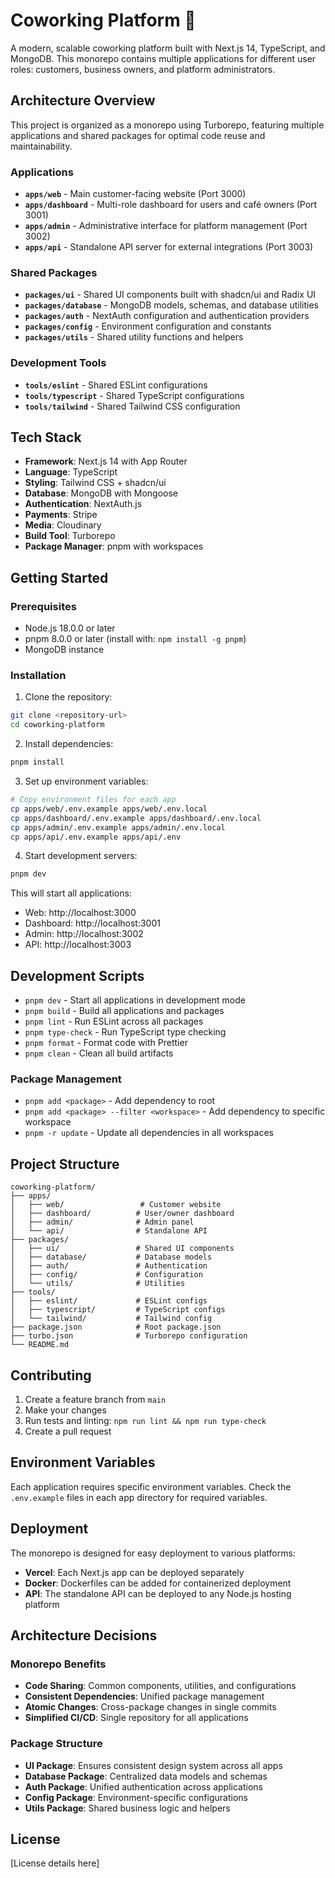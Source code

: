 # Coworking Platform 🏢

A modern, scalable coworking platform built with Next.js 14, TypeScript, and MongoDB. This monorepo contains multiple applications for different user roles: customers, business owners, and platform administrators.

## Architecture Overview

This project is organized as a monorepo using Turborepo, featuring multiple applications and shared packages for optimal code reuse and maintainability.

### Applications

- **`apps/web`** - Main customer-facing website (Port 3000)
- **`apps/dashboard`** - Multi-role dashboard for users and café owners (Port 3001)
- **`apps/admin`** - Administrative interface for platform management (Port 3002)
- **`apps/api`** - Standalone API server for external integrations (Port 3003)

### Shared Packages

- **`packages/ui`** - Shared UI components built with shadcn/ui and Radix UI
- **`packages/database`** - MongoDB models, schemas, and database utilities
- **`packages/auth`** - NextAuth configuration and authentication providers
- **`packages/config`** - Environment configuration and constants
- **`packages/utils`** - Shared utility functions and helpers

### Development Tools

- **`tools/eslint`** - Shared ESLint configurations
- **`tools/typescript`** - Shared TypeScript configurations
- **`tools/tailwind`** - Shared Tailwind CSS configuration

## Tech Stack

- **Framework**: Next.js 14 with App Router
- **Language**: TypeScript
- **Styling**: Tailwind CSS + shadcn/ui
- **Database**: MongoDB with Mongoose
- **Authentication**: NextAuth.js
- **Payments**: Stripe
- **Media**: Cloudinary
- **Build Tool**: Turborepo
- **Package Manager**: pnpm with workspaces

## Getting Started

### Prerequisites

- Node.js 18.0.0 or later
- pnpm 8.0.0 or later (install with: `npm install -g pnpm`)
- MongoDB instance

### Installation

1. Clone the repository:
```bash
git clone <repository-url>
cd coworking-platform
```

2. Install dependencies:
```bash
pnpm install
```

3. Set up environment variables:
```bash
# Copy environment files for each app
cp apps/web/.env.example apps/web/.env.local
cp apps/dashboard/.env.example apps/dashboard/.env.local
cp apps/admin/.env.example apps/admin/.env.local
cp apps/api/.env.example apps/api/.env
```

4. Start development servers:
```bash
pnpm dev
```

This will start all applications:
- Web: http://localhost:3000
- Dashboard: http://localhost:3001
- Admin: http://localhost:3002
- API: http://localhost:3003

## Development Scripts

- `pnpm dev` - Start all applications in development mode
- `pnpm build` - Build all applications and packages
- `pnpm lint` - Run ESLint across all packages
- `pnpm type-check` - Run TypeScript type checking
- `pnpm format` - Format code with Prettier
- `pnpm clean` - Clean all build artifacts

### Package Management

- `pnpm add <package>` - Add dependency to root
- `pnpm add <package> --filter <workspace>` - Add dependency to specific workspace
- `pnpm -r update` - Update all dependencies in all workspaces

## Project Structure

```
coworking-platform/
├── apps/
│   ├── web/                 # Customer website
│   ├── dashboard/          # User/owner dashboard
│   ├── admin/              # Admin panel
│   └── api/                # Standalone API
├── packages/
│   ├── ui/                 # Shared UI components
│   ├── database/           # Database models
│   ├── auth/               # Authentication
│   ├── config/             # Configuration
│   └── utils/              # Utilities
├── tools/
│   ├── eslint/             # ESLint configs
│   ├── typescript/         # TypeScript configs
│   └── tailwind/           # Tailwind config
├── package.json            # Root package.json
├── turbo.json              # Turborepo configuration
└── README.md
```

## Contributing

1. Create a feature branch from `main`
2. Make your changes
3. Run tests and linting: `npm run lint && npm run type-check`
4. Create a pull request

## Environment Variables

Each application requires specific environment variables. Check the `.env.example` files in each app directory for required variables.

## Deployment

The monorepo is designed for easy deployment to various platforms:

- **Vercel**: Each Next.js app can be deployed separately
- **Docker**: Dockerfiles can be added for containerized deployment
- **API**: The standalone API can be deployed to any Node.js hosting platform

## Architecture Decisions

### Monorepo Benefits
- **Code Sharing**: Common components, utilities, and configurations
- **Consistent Dependencies**: Unified package management
- **Atomic Changes**: Cross-package changes in single commits
- **Simplified CI/CD**: Single repository for all applications

### Package Structure
- **UI Package**: Ensures consistent design system across all apps
- **Database Package**: Centralized data models and schemas
- **Auth Package**: Unified authentication across applications
- **Config Package**: Environment-specific configurations
- **Utils Package**: Shared business logic and helpers

## License

[License details here]